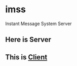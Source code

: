 # imss
Instant Message System Server
## Here is Server
## This is [Client](https://github.com/nanfangfanqie/IMS)
